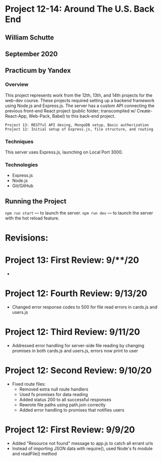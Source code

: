 # Project 12-14: Around The U.S. Back End
## William Schutte
## September 2020
Practicum by Yandex
-----

### Overview
This project represents work from the 12th, 13th, and 14th projects for the web-dev course. These projects required setting
up a backend framework using Node.js and Express.js. The server has a custom API connecting the previous front-end React 
project (public folder; transcompiled w/ Create-React-App, Web-Pack, Babel) to this back-end project.

    Project 13: RESTful API desing, MongoDB setup, Basic authorization
    Project 12: Initial setup of Express.js, file structure, and routing

### Techniques
This server uses Express.js, launching on Local Port 3000.

### Technologies
* Express.js
* Node.js
* Git/GitHub

## Running the Project
`npm run start` — to launch the server.
`npm run dev` — to launch the server with the hot reload feature.

# Revisions:

# Project 13: First Review: 9/**/20
* 

# Project 12: Fourth Review: 9/13/20
* Changed error response codes to 500 for file read errors in cards.js and users.js

# Project 12: Third Review: 9/11/20
* Addressed error handling for server-side file reading by changing promises in both cards.js and users.js, errors now print to user

# Project 12: Second Review: 9/10/20
* Fixed route files:
  * Removed extra null route handlers
  * Used fs promises for data reading
  * Added status 200 to all successful responses
  * Rewrote file paths using path.join correctly
  * Added error handling to promises that notifies users
  
# Project 12: First Review: 9/9/20
* Added "Resource not found" message to app.js to catch all errant urls
* Instead of importing JSON data with require(), used Node's fs module and readFile() method
